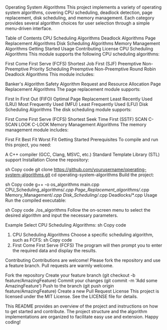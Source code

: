 Operating System Algorithms
This project implements a variety of operating system algorithms, covering CPU scheduling, deadlock detection, page replacement, disk scheduling, and memory management. Each category provides several algorithm choices for user selection through a simple menu-driven interface.

Table of Contents
CPU Scheduling Algorithms
Deadlock Algorithms
Page Replacement Algorithms
Disk Scheduling Algorithms
Memory Management Algorithms
Getting Started
Usage
Contributing
License
CPU Scheduling Algorithms
This module supports the following CPU scheduling algorithms:

First Come First Serve (FCFS)
Shortest Job First (SJF)
Preemptive
Non-Preemptive
Priority Scheduling
Preemptive
Non-Preemptive
Round Robin
Deadlock Algorithms
This module includes:

Banker's Algorithm
Safety Algorithm
Request and Resource Allocation
Page Replacement Algorithms
The page replacement module supports:

First In First Out (FIFO)
Optimal Page Replacement
Least Recently Used (LRU)
Most Frequently Used (MFU)
Least Frequently Used (LFU)
Disk Scheduling Algorithms
The disk scheduling module supports:

First Come First Serve (FCFS)
Shortest Seek Time First (SSTF)
SCAN
C-SCAN
LOOK
C-LOOK
Memory Management Algorithms
The memory management module includes:

First Fit
Best Fit
Worst Fit
Getting Started
Prerequisites
To compile and run this project, you need:

A C++ compiler (GCC, Clang, MSVC, etc.)
Standard Template Library (STL) support
Installation
Clone the repository:

sh
Copy code
git clone https://github.com/yourusername/operating-system-algorithms.git
cd operating-system-algorithms
Build the project:

sh
Copy code
g++ -o os_algorithms main.cpp CPU_Scheduling_algorithms/*.cpp Page_Replacement_algorithms/*.cpp Memory_Management/*.cpp Disk_Scheduling/*.cpp Deadlocks/*.cpp
Usage
Run the compiled executable:

sh
Copy code
./os_algorithms
Follow the on-screen menu to select the desired algorithm and input the necessary parameters.

Example
Select CPU Scheduling Algorithms:
sh
Copy code
1. CPU Scheduling Algorithms
Choose a specific scheduling algorithm, such as FCFS:
sh
Copy code
1. First Come First Serve (FCFS)
The program will then prompt you to enter the required data and display the results.

Contributing
Contributions are welcome! Please fork the repository and use a feature branch. Pull requests are warmly welcome.

Fork the repository
Create your feature branch (git checkout -b feature/AmazingFeature)
Commit your changes (git commit -m 'Add some AmazingFeature')
Push to the branch (git push origin feature/AmazingFeature)
Create a new Pull Request
License
This project is licensed under the MIT License. See the LICENSE file for details.

This README provides an overview of the project and instructions on how to get started and contribute. The project structure and the algorithm implementations are organized to facilitate easy use and extension. Happy coding!





